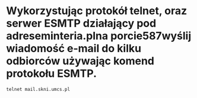 # Wykorzystując protokół telnet, oraz serwer ESMTP działający pod adreseminteria.plna porcie587wyślij wiadomość e-mail do kilku odbiorców używając komend protokołu ESMTP.

```cmd
telnet mail.skni.umcs.pl
```

